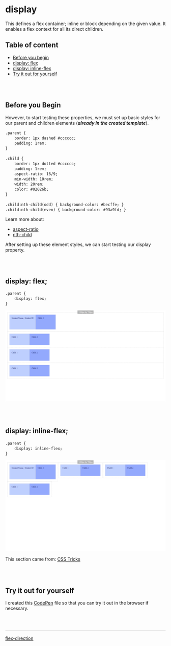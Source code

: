 # display
This defines a flex container; inline or block depending on the given value. It enables a flex context for all its direct children.

## Table of content
* [Before you begin](#before-you-begin)
* [display: flex](#display-flex)
* [display: inline-flex](#display-inline-flex)
* [Try it out for yourself](#try-it-out-for-yourself)

<p><br /><br /></p>

## Before you Begin

However, to start testing these properties, we must set up basic styles for our parent and children elements (***already in the created template***).

```
.parent {
    border: 1px dashed #cccccc;
    padding: 1rem;
}

.child {
    border: 1px dotted #cccccc;
    padding: 1rem;
    aspect-ratio: 16/9;
    min-width: 10rem;
    width: 20rem;
    color: #02026b;
}

.child:nth-child(odd) { background-color: #becffe; }
.child:nth-child(even) { background-color: #93a9fd; }
```

Learn more about:
* [aspect-ratio](https://developer.mozilla.org/en-US/docs/Web/CSS/aspect-ratio)
* [nth-child](https://developer.mozilla.org/en-US/docs/Web/CSS/:nth-child)


After setting up these element styles, we can start testing our display property. 

<p><br /><br /></p>

## display: flex;

```
.parent {
    display: flex;
}
```

![display: flex; with multiple elements](./screenshots/02-display_flex.png)

<p><br /><br /></p>

## display: inline-flex;

```
.parent {
    display: inline-flex;
}
```

![display: inline-flex; with multiple elements](./screenshots/03%20-%20display_inline-flex.png)

This section came from: [CSS Tricks](https://css-tricks.com/snippets/css/a-guide-to-flexbox/)

<p><br /><br /></p>

## Try it out for yourself
I created this <a href="https://codepen.io/ccucalon/pen/KKrOgvR/7fd835393c5184af664707e28e0aa2ff" target="_blank">CodePen</a> file so that you can try it out in the browser if necessary.

<p><br /><br /></p>

- - -

[flex-direction](./../01%20-%20flex-direction/)